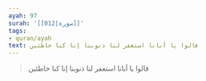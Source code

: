 ```yaml
---
ayah: 97
surah: '[[012|سورة]]'
tags:
- quran/ayah
text: قالوا يا أبانا استغفر لنا ذنوبنا إنا كنا خاطئين
---
```

> قالوا يا أبانا استغفر لنا ذنوبنا إنا كنا خاطئين
